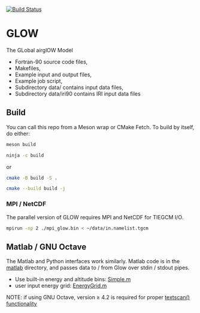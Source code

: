 [![Build Status](https://travis-ci.com/scivision/NCAR-GLOW.svg?branch=cmake)](https://travis-ci.com/scivision/NCAR-GLOW)

# GLOW
The GLobal airglOW Model

* Fortran-90 source code files,
* Makefiles,
* Example input and output files,
* Example job script,
* Subdirectory data/ contains input data files,
* Subdirectory data/iri90 contains IRI input data files


## Build
You can call this repo from a Meson wrap or CMake Fetch.
To build by itself, do either:


```sh
meson build

ninja -c build
```

or

```sh
cmake -B build -S .

cmake --build build -j
```

### MPI / NetCDF

The parallel version of GLOW requires MPI and NetCDF for TIEGCM I/O.
```sh
mpirun -np 2 ./mpi_glow.bin < ~/data/in.namelist.tgcm
```

## Matlab / GNU Octave

The Matlab and Python interfaces work similarly.
Matlab code is in the [matlab](./matlab) directory, and passes data to / from Glow over stdin / stdout pipes.

* Use built-in energy and altitude bins: [Simple.m](./matlab/Simple.m)
* user input energy grid: [EnergyGrid.m](./matlab/EnergyGrid.m)

NOTE: if using GNU Octave, version &ge; 4.2 is required for proper [textscan() functionality](https://www.gnu.org/software/octave/NEWS-4.2.html)
